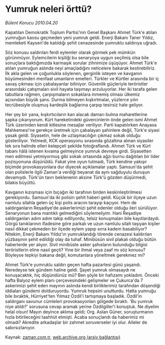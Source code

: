 # Yumruk neleri örttü?

*Bülent Korucu 2010.04.20*

<tr><td class="metin" colspan="2" style="padding-top: 20px; padding-left: 5px; ">Kapatılan Demokratik Toplum Partisi'nin Genel Başkanı Ahmet Türk'e atılan yumruğun kaosu geçmeden yeni yumruk geldi. Enerji Bakanı Taner Yıldız, memleketi Kayseri'de katıldığı şehit cenazesinde yumruklu saldırıya uğradı.</td></tr><tr><td class="metin" colspan="2" style="padding-top: 20px; padding-left: 5px; "><p>Söz konusu saldırıları ferdi eylemler olarak görmek pek mümkün görünmüyor. Eylemcilerin kişiliği bu senaryoya uygun seçilmiş olsa bile sonuçlara baktığımızda karmaşık sorular zihnimize üşüşüyor. Ahmet Türk'e atılan yumruğun aslında neyi amaçladığını neticelere bakarak kestirebiliriz. İlk akla gelen ve çoğunlukla söylenen, gerginlik isteyen ve kavganın büyümesinden menfaat umanların emelleri. Türkler ve Kürtler arasında bir iç savaş çıkması için çabalayanlar biliniyor. Güvenlik güçleriyle teröristler arasındaki çatışmaları sivil hayata taşımayı arzuluyorlar. Her iki tarafa gelen tabutlara rağmen, çarpışmaların sokaklara inmemiş olması ülkemiz açısından büyük şans. Durma bilmeyen kışkırtmalar, yüzlerce yılın tecrübesiyle oluşmuş kardeşlik bağlarına çarpıp tesirsiz hale geliyor.
<p>Her şey bir yana, kışkırtıcıların kan alacak damarı bulma maharetlerine şapka çıkarıyorum. Kürt hareketindeki güvercinlerin önde gelen ismi Ahmet Türk üzerinden kendi kitlesine mesajlar veriliyor. Parti kapatılırken Anayasa Mahkemesi'ne gerekçe üretmek için çabalayan şahinlere değil, Türk'e siyasi yasak geldi. Siyasetin, hele de uzlaşmacılığın çıkmaz sokak olduğu gösteriliyor. Yetmedi, KCK operasyonu sırasında gözaltına alınan siyasiler tek sıra halinde elleri kelepçeli şekilde fotoğraflandı. Ahmet Türk ve Kürt tabanı hâlâ istenen kıvama gelmeyince yumruk devreye girdi. Siyasetten men edilmesi yetmiyormuş gibi sokak ortasında ağzı burnu dağıtılan bir lider pozisyonuna düşürüldü. Fakat yine oyun tutmadı, Türk kendine yakışır biçimde provokasyonlara dur diyecek açıklamalar yaptı. Samsun'da şehit olan polislerle ilgili Zaman'a verdiği beyanat da aynı sağduyulu duruşun devamıydı. Türk'ün tavrı beklenenin aksine Türk'ü gözden düşürmedi, bilakis büyüttü.
<p>Kavganın kızışması için bıçağın iki tarafının birden keskinleştirilmesi gerekiyordu. Samsun'da iki polisin şehit haberi geldi. Küçük bir ilçeye uzun namlulu silahla gelen üç kişi polis aracını tarayıp kaçıyor. Hem de saldırganların Reşadiye'de askerlerimizi şehit edenler olduğu ileri sürülüyor. Senaryonun bana mantıklı gelmediğini söylemeliyim. Hani Reşadiye saldırganları adım adım takip ediliyordu, telsiz konuşmaları bile kayıtlardaydı. Görgü tanıklarının ifadesine göre parkalı ve uzun namlulu silah taşıyan kişiler nasıl dikkat çekmeden bir ilçede eylem yapıp sırra kadem basabiliyor? Nitekim, Enerji Bakanı Yıldız'ın yumruklandığı törende cenazesi kaldırılan yüzbaşının şehit edildiği olay da tuhaf. Minibüsün sivil plakalı olduğu bütün haberlerde yer alıyor. Sivil minibüste asker şahısların bulunduğu bilgisi teröristlerin eline nasıl geçti? Yine bir ihmal veya zaaf mı söz konusu? Böyleyse tepkiyi bakana değil, komutanlara yöneltmek gerekmez mi?
<p>Ahmet Türk'e yumruklu saldırı geçen hafta pazartesi günü yaşandı. Neredeyse tek gündem haline geldi. Şayet yumruk olmasaydı ne konuşacaktık, hiç düşündünüz mü? Ben şöyle bir hafızamı yokladım. Önceki hafta Balyoz eylem planı çerçevesindeki gelişmeler ve Çukurca'da 7 askerimizi şehit eden mayının aslında kendi birliklerimiz tarafından döşendiği iddiaları gündemi dolduruyordu. Yumruk hepsini unutturdu. Hatta yumruğu bile bıraktık, Hürriyet'ten Yılmaz Özdil'i tartışmaya başladık. Özdil'in saldırganı savunur cümleleri provokasyonları gölgede bıraktı. 'Bu yumruk niye atıldı?' sorusuna cevap aramak yerine Özdilgiller'i konuştuk. Ne diyelim helal olsun! Mayın deyince aklıma geldi; Org. Aslan Güner, soruşturmanın hızla bitirileceğini taahhüt etmişti. Acaba sonuçlandı da haberimiz mi olmadı? Akredite arkadaşlar bir zahmet soruverseler iyi olur. Aileler de sabırsızlanıyor.<br/></p></p></p></p></td></tr>

Kaynak: [zaman.com.tr](http://zaman.com.tr/yazar.do?yazino=974974), [web.archive.org (arşiv bağlantısı)](http://web.archive.org/web/20100423041553/http://zaman.com.tr:80/yazar.do?yazino=974974)
